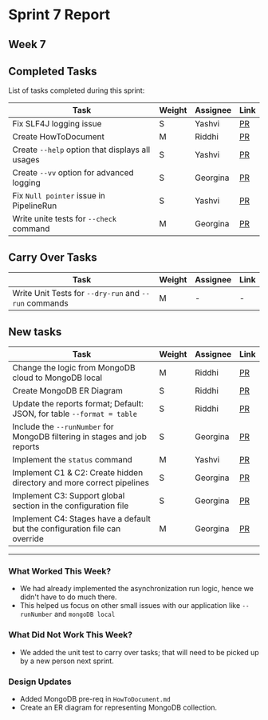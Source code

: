 # Sprint 7 Report

## Week 7

## Completed Tasks

List of tasks completed during this sprint:

| Task                                            | Weight | Assignee   | Link                                                     |
|-------------------------------------------------|--------|------------|----------------------------------------------------------|
| Fix SLF4J logging issue                         | S      | Yashvi     | [PR](https://github.com/CS6510-SEA-SP25/t2-cicd/pull/81) |
| Create HowToDocument                            | M      | Riddhi     | [PR](https://github.com/CS6510-SEA-SP25/t2-cicd/pull/83) |
| Create `--help` option that displays all usages | S      | Yashvi     | [PR](https://github.com/CS6510-SEA-SP25/t2-cicd/pull/81) |
| Create `--vv` option for advanced logging       | S      | Georgina   | [PR](https://github.com/CS6510-SEA-SP25/t2-cicd/pull/78) |
| Fix `Null pointer` issue in PipelineRun         | S      | Yashvi     | [PR](https://github.com/CS6510-SEA-SP25/t2-cicd/pull/92) |
| Write unite tests for `--check` command         | M      | Georgina   | [PR](https://github.com/CS6510-SEA-SP25/t2-cicd/pull/50) |

## Carry Over Tasks

| Task                                                  | Weight | Assignee | Link |
|-------------------------------------------------------|--------|----------|------|
| Write Unit Tests for `--dry-run` and `--run` commands | M      | -        | -    |

## New tasks

| Task                                                                         | Weight | Assignee | Link                                                      |
|------------------------------------------------------------------------------|--------|----------|-----------------------------------------------------------|
| Change the logic from MongoDB cloud to MongoDB local                         | M      | Riddhi   | [PR](https://github.com/CS6510-SEA-SP25/t2-cicd/pull/107) |
| Create MongoDB ER Diagram                                                    | S      | Riddhi   | [PR](https://github.com/CS6510-SEA-SP25/t2-cicd/pull/107) |
| Update the reports format; Default: JSON, for table `--format = table`       | S      | Riddhi   | [PR]()                                                    |
| Include the `--runNumber` for MongoDB filtering in stages and job reports    | S      | Georgina | [PR]()                                                    |
| Implement the `status` command                                               | M      | Yashvi   | [PR]()                                                    |
| Implement C1 & C2: Create hidden directory and more correct pipelines        | S      | Georgina | [PR]()                                                    |
| Implement C3: Support global section in the configuration file               | S      | Georgina | [PR]()                                                    |
| Implement C4: Stages have a default but the configuration file can override  | M      | Georgina | [PR]()                                                    | 

---

### What Worked This Week?

- We had already implemented the asynchronization run logic, hence we didn't have to do much there. 
- This helped us focus on other small issues with our application like `--runNumber` and `mongoDB local`

### What Did Not Work This Week?

- We added the unit test to carry over tasks; that will need to be picked up by a new person next sprint.

### Design Updates

- Added MongoDB pre-req in `HowToDocument.md`
- Create an ER diagram for representing MongoDB collection.